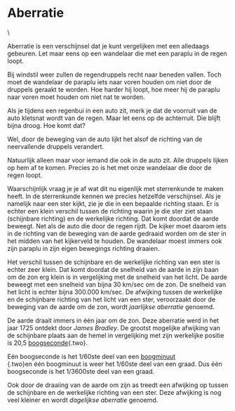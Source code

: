 # Aberratie

\

Aberratie is een verschijnsel dat je kunt vergelijken met een alledaags
gebeuren. Let maar eens op een wandelaar die met een paraplu in de regen
loopt.

Bij windstil weer zullen de regendruppels recht naar beneden vallen.
Toch moet de wandelaar de paraplu iets naar voren houden om niet door de
druppels geraakt te worden. Hoe harder hij loopt, hoe meer hij de
paraplu naar voren moet houden om niet nat te worden.

Als je tijdens een regenbui in een auto zit, merk je dat de voorruit van
de auto kletsnat wordt van de regen. Maar let eens op de achterruit. Die
blijft bijna droog. Hoe komt dat?

Wel, door de beweging van de auto lijkt het alsof de richting van de
neervallende druppels verandert.

Natuurlijk alleen maar voor iemand die ook in de auto zit. Alle druppels
lijken op hem af te komen. Precies zo is het met onze wandelaar die door
de regen loopt.

Waarschijnlijk vraag je je af wat dit nu eigenlijk met sterrenkunde te
maken heeft. In de sterrenkunde kennen we precies hetzelfde
verschijnsel. Als je namelijk naar een ster kijkt, zie je die in een
bepaalde richting staan. Er is echter een klein verschil tussen de
richting waarin je die ster ziet staan (schijnbare richting) en de
werkelijke richting. Dat komt doordat de aarde beweegt. Net als de auto
die door de regen rijdt. De kijker moet daarom iets in de richting van
de beweging van de aarde gedraaid worden om de ster in het midden van
het kijkerveld te houden. De wandelaar moest immers ook zijn paraplu in
zijn eigen bewegings richting draaien.

Het verschil tussen de schijnbare en de werkelijke richting van een ster
is echter zeer klein. Dat komt doordat de snelheid van de aarde in zijn
baan om de zon erg klein is in vergelijking met de snelheid van het
licht. De aarde beweegt met een snelheid van bijna 30 km/sec om de zon.
De snelheid van het licht is echter bijna 300.000 km/sec. De afwijking
tussen de werkelijke en de schijnbare richting van het licht van een
ster, veroorzaakt door de beweging van de aarde om de zon, wordt
*jaarlijkse aberratie* genoemd.

De aarde draait immers in één jaar om de zon. Deze aberratie werd in het
jaar 1725 ontdekt door *James Bradley*. De grootst mogelijke afwijking
van de schijnbare plaats aan de hemel in vergelijking met zijn
werkelijke positie is 20,5 [boogseconde](hoeken.html){.two}.

Eén boogseconde is het 1/60ste deel van een [boogminuut\
](hoeken.html){.two}en één boogminuut is weer het 1/60ste deel van een
graad. Dus één boogseconde is het 1/3600ste deel van een graad.

Ook door de draaiing van de aarde om zijn as treedt een afwijking op
tussen de schijnbare en de werkelijke richting van een ster. Deze
afwijking is nog veel kleiner en wordt *dagelijkse aberratie* genoemd.

